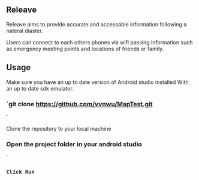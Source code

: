
## Releave



Releave aims to provide accurate and accessable information following a nateral diaster.

Users can connect to each others phones via wifi passing information such as emergency meeting points and locations
of friends or family.


## Usage



Make sure you have an up to date version of Android studio installed With an up to date sdk emulator.
### `git clone https://github.com/vvnwu/MapTest.git
`

Clone the repository to your local machine


### Open the project folder in your android studio 
`

 

### `Click Run`



